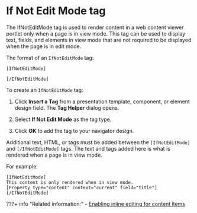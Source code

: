 # If Not Edit Mode tag

The IfNotEditMode tag is used to render content in a web content viewer portlet only when a page is in view mode. This tag can be used to display text, fields, and elements in view mode that are not required to be displayed when the page is in edit mode.

The format of an `IfNotEditMode` tag:

```
[IfNotEditMode]

[/IfNotEditMode]
```

To create an `IfNotEditMode` tag:

1.  Click **Insert a Tag** from a presentation template, component, or element design field. The **Tag Helper** dialog opens.

2.  Select **If Not Edit Mode** as the tag type.

3.  Click **OK** to add the tag to your navigator design.


Additional text, HTML, or tags must be added between the `[IfNotEditMode]` and `[/IfNotEditMode]` tags. The text and tags added here is what is rendered when a page is in view mode.

For example:

```
[IfNotEditMode]
This content is only rendered when in view mode.
[Property type="content" context="current" field="title"]
[/IfNotEditMode]
```


???+ info "Related information:"
    - [Enabling inline editing for content items](../../../../inline_editing/wcm_dev_inline_tags.md)


